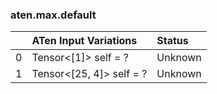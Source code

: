 ### aten.max.default
|    | ATen Input Variations    | Status   |
|---:|:-------------------------|:---------|
|  0 | Tensor<[1]> self = ?     | Unknown  |
|  1 | Tensor<[25, 4]> self = ? | Unknown  |

